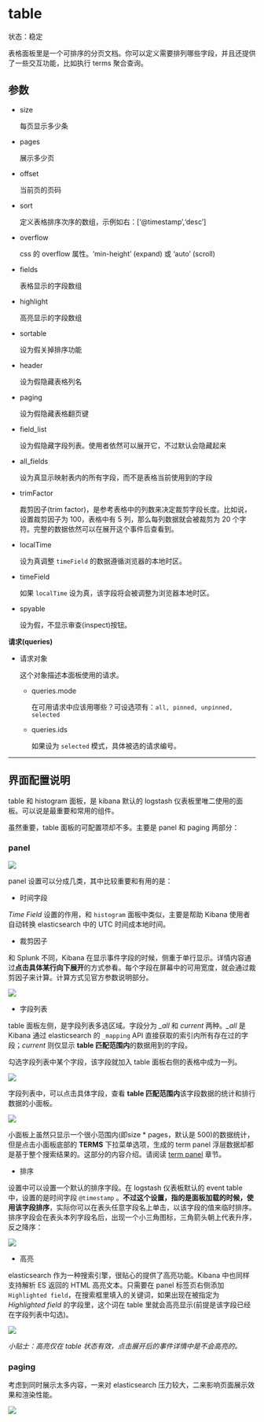 # table

状态：稳定

表格面板里是一个可排序的分页文档。你可以定义需要排列哪些字段，并且还提供了一些交互功能，比如执行 terms 聚合查询。

## 参数

* size

    每页显示多少条

* pages

    展示多少页

* offset

    当前页的页码

* sort

    定义表格排序次序的数组，示例如右：[‘@timestamp’,‘desc’]

* overflow

    css 的 overflow 属性。‘min-height’ (expand) 或 ‘auto’ (scroll)

* fields

    表格显示的字段数组

* highlight

    高亮显示的字段数组

* sortable

    设为假关掉排序功能

* header

    设为假隐藏表格列名

* paging

    设为假隐藏表格翻页键

* field_list

    设为假隐藏字段列表。使用者依然可以展开它，不过默认会隐藏起来

* all_fields

    设为真显示映射表内的所有字段，而不是表格当前使用到的字段

* trimFactor

    裁剪因子(trim factor)，是参考表格中的列数来决定裁剪字段长度。比如说，设置裁剪因子为 100，表格中有 5 列，那么每列数据就会被裁剪为 20 个字符。完整的数据依然可以在展开这个事件后查看到。

* localTime

    设为真调整 `timeField` 的数据遵循浏览器的本地时区。

* timeField

    如果 `localTime` 设为真，该字段将会被调整为浏览器本地时区。

* spyable

    设为假，不显示审查(inspect)按钮。

**请求(queries)**

* 请求对象

    这个对象描述本面板使用的请求。

  * queries.mode

    在可用请求中应该用哪些？可设选项有：`all, pinned, unpinned, selected`

  * queries.ids

    如果设为 `selected` 模式，具体被选的请求编号。

-----------------------------

## 界面配置说明

table 和 histogram 面板，是 kibana 默认的 logstash 仪表板里唯二使用的面板。可以说是最重要和常用的组件。

虽然重要，table 面板的可配置项却不多。主要是 panel 和 paging 两部分：

### panel

![](../img/table-panel-setting.png)

panel 设置可以分成几类，其中比较重要和有用的是：

* 时间字段

*Time Field* 设置的作用，和 `histogram` 面板中类似，主要是帮助 Kibana 使用者自动转换 elasticsearch 中的 UTC 时间成本地时间。

* 裁剪因子

和 Splunk 不同，Kibana 在显示事件字段的时候，侧重于单行显示。详情内容通过**点击具体某行向下展开**的方式参看。每个字段在屏幕中的可用宽度，就会通过裁剪因子来计算。计算方式见官方参数说明部分。

![](../img/table-trim.png)

* 字段列表

table 面板左侧，是字段列表多选区域。字段分为 *_all* 和 *current* 两种。*_all* 是 Kibana 通过 elasticsearch 的 `_mapping` API 直接获取的索引内所有存在过的字段；*current* 则仅显示 **table 匹配范围内**的数据用到的字段。

勾选字段列表中某个字段，该字段就加入 table 面板右侧的表格中成为一列。

![](../img/table-fields.png)

字段列表中，可以点击具体字段，查看 **table 匹配范围内**该字段数据的统计和排行数据的小面板。

![](../img/table-micropanel.png)

小面板上虽然只显示一个很小范围内(即size * pages，默认是 500)的数据统计，但是点击小面板底部的 **TERMS** 下拉菜单选项，生成的 term panel 浮层数据却都是基于整个搜索结果的。这部分的内容介绍。请阅读 [term panel](./terms.md) 章节。

* 排序

设置中可以设置一个默认的排序字段。在 logstash 仪表板默认的 event table 中，设置的是时间字段 `@timestamp` 。**不过这个设置，指的是面板加载的时候，使用该字段排序**，实际你可以在表头任意字段名上单击，以该字段的值来临时排序。排序字段会在表头本列字段名后，出现一个小三角图标，三角箭头朝上代表升序，反之降序：

![](../img/table-sorting.png)

* 高亮

elasticsearch 作为一种搜索引擎，很贴心的提供了高亮功能。Kibana 中也同样支持解析 ES 返回的 HTML 高亮文本。只需要在 panel 标签页右侧添加 `Highlighted field`，在搜索框里填入的关键词，如果出现在被指定为 *Highlighted field* 的字段里，这个词在 table 里就会高亮显示(前提是该字段已经在字段列表中勾选)。

![](../img/table-highlight.png)

*小贴士：高亮仅在 table 状态有效，点击展开后的事件详情中是不会高亮的。*

### paging

考虑到同时展示太多内容，一来对 elasticsearch 压力较大，二来影响页面展示效果和渲染性能。

![](../img/table-paging.png)

